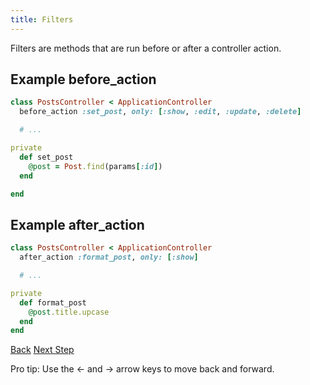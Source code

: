 ```yaml
---
title: Filters
---
```


Filters are methods that are run before or after a controller action.

## Example before_action

```ruby
class PostsController < ApplicationController
  before_action :set_post, only: [:show, :edit, :update, :delete]

  # ...

private
  def set_post
    @post = Post.find(params[:id])
  end

end
```

## Example after_action

```ruby
class PostsController < ApplicationController
  after_action :format_post, only: [:show]

  # ...

private
  def format_post
    @post.title.upcase
  end
end
```

<a id="prev" class="btn btn-basic" href="{% link _docs/cors-support.md %}">Back</a>
<a id="next" class="btn btn-primary" href="{% link _docs/minimal-deploy-iam.md %}">Next Step</a>
<p class="keyboard-tip">Pro tip: Use the <- and -> arrow keys to move back and forward.</p>
